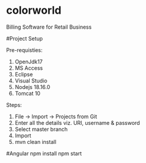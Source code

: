 # colorworld
Billing Software for Retail Business

#Project Setup

Pre-requisties:
1) OpenJdk17
2) MS Access
3) Eclipse
4) Visual Studio
5) Nodejs 18.16.0
6) Tomcat 10

Steps:
1) File -> Import -> Projects from Git
2) Enter all the details viz. URI, username & password
3) Select master branch
4) Import
5) mvn clean install

#Angular
npm install
npm start